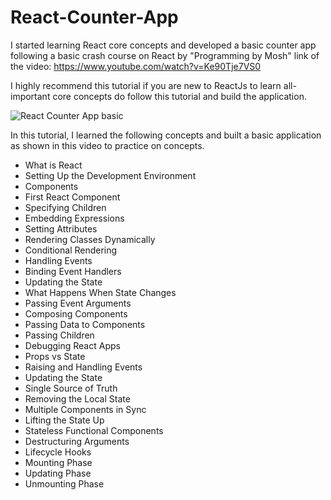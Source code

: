 # React-Counter-App
I started learning React core concepts and developed a basic counter app following a basic crash course on React by "Programming by Mosh" link of the video: https://www.youtube.com/watch?v=Ke90Tje7VS0

I highly recommend this tutorial if you are new to ReactJs to learn all-important core concepts do follow this tutorial and build the application.

 ![React Counter App basic](https://user-images.githubusercontent.com/54082156/176452797-a5bfdce4-a2db-41a1-8a6f-2e7fcee2b117.gif)

In this tutorial, I learned the following concepts and built a basic application as shown in this video to practice on concepts.
- What is React
- Setting Up the Development Environment 
- Components
- First React Component
- Specifying Children
- Embedding Expressions
- Setting Attributes
- Rendering Classes Dynamically
- Conditional Rendering
- Handling Events
- Binding Event Handlers
- Updating the State
- What Happens When State Changes 
- Passing Event Arguments
- Composing Components
- Passing Data to Components
- Passing Children
- Debugging React Apps
- Props vs State
- Raising and Handling Events
- Updating the State
- Single Source of Truth
- Removing the Local State
- Multiple Components in Sync 
- Lifting the State Up
- Stateless Functional Components
- Destructuring Arguments
- Lifecycle Hooks
- Mounting Phase 
- Updating Phase 
- Unmounting Phase
